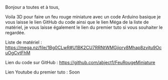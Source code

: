 Bonjour a toutes et à tous,

Voila 3D pour faire un feu rouge miniature avec un code Arduino basique je vous laisse le lien GitHub du code ainsi que le lien Méga de la liste de matériel, je vous laisse également le lien du premier tuto si vous souhaiter le regardée.

Liste de matériel : https://mega.nz/file/1Bg0CLwR#U1BK2CU7RRNtWMGjiory8Mhap8zvjtu9OcuOgCvtFhM

Lien du code sur GitHub : 
https://github.com/abject1/FeuRougeMiniature

Lien Youtube du premier tuto : 
Soon
